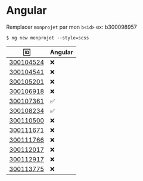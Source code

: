 # Angular 

Remplacer `monprojet` par mon `b<id>` ex: b300098957

```
$ ng new monprojet --style=scss
```

| :id:      |  Angular      |
|-----------|---------------|
| [300104524](b300104524) |  :x: |
| [300104541](b300104541) |  :x:   |
| [300105201](b300105201) |  :x: |
| [300106918](b300106918) |  :x: |
| [300107361](b300107361) |  :white_check_mark: |
| [300108234](b300108234) |  :white_check_mark: |
| [300110500](b300110500) |  :x: |
| [300111671](b300111671) |  :x: |
| [300111766](b300111766) |  :x: |
| [300112017](b300112017) |  :x: |
| [300112917](b300112917) | :x: |
| [300113775](b300113775) | :x: |

